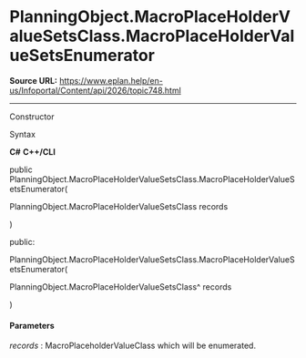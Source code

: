 # PlanningObject.MacroPlaceHolderValueSetsClass.MacroPlaceHolderValueSetsEnumerator

**Source URL:** https://www.eplan.help/en-us/Infoportal/Content/api/2026/topic748.html

---

Constructor

Syntax

**C#**
**C++/CLI**


public PlanningObject.MacroPlaceHolderValueSetsClass.MacroPlaceHolderValueSetsEnumerator( 

   PlanningObject.MacroPlaceHolderValueSetsClass records

)

public:

PlanningObject.MacroPlaceHolderValueSetsClass.MacroPlaceHolderValueSetsEnumerator( 

   PlanningObject.MacroPlaceHolderValueSetsClass^ records

)


#### Parameters

*records*
:   MacroPlaceholderValueClass which will be enumerated.
